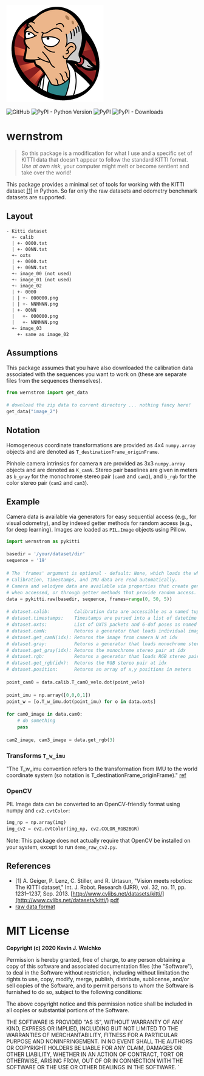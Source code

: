 ![KITTI](https://raw.githubusercontent.com/MomsFriendlyRobotCompany/wernstrom/master/pics/wernstrom.png)

![GitHub](https://img.shields.io/github/license/MomsFriendlyRobotCompany/wernstrom)
![PyPI - Python Version](https://img.shields.io/pypi/pyversions/wernstrom)
![PyPI](https://img.shields.io/pypi/v/wernstrom)
![PyPI - Downloads](https://img.shields.io/pypi/dm/wernstrom?color=aqua)

# wernstrom

> So this package is a modification for what I use and a specific set of KITTI
> data that doesn't appear to follow the standard KITTI format.
> *Use at own risk*, your computer might melt or become sentient and
> take over the world!

This package provides a minimal set of tools for working with the KITTI dataset [[1]](#references) in Python. So far only the raw datasets and odometry benchmark datasets are supported.

## Layout


```
- Kitti dataset
  +- calib
  | +- 0000.txt
  | +- 00NN.txt
  +- oxts
  | +- 0000.txt
  | +- 00NN.txt
  +- image_00 (not used)
  +- image_01 (not used)
  +- image_02
  | +- 0000
  | | +- 000000.png
  | | +- NNNNNN.png
  | +- 00NN
  |   +- 000000.png
  |   +- NNNNNN.png
  +- image_03
    +- same as image_02
```


## Assumptions

This package assumes that you have also downloaded the calibration data associated with the sequences you want to work on (these are separate files from the sequences themselves).

```python
from wernstrom import get_data

# download the zip data to current directory ... nothing fancy here!
get_data("image_2")
```

## Notation

Homogeneous coordinate transformations are provided as 4x4 `numpy.array` objects and are denoted as `T_destinationFrame_originFrame`.

Pinhole camera intrinsics for camera `N` are provided as 3x3 `numpy.array` objects and are denoted as `K_camN`. Stereo pair baselines are given in meters as `b_gray` for the monochrome stereo pair (`cam0` and `cam1`), and `b_rgb` for the color stereo pair (`cam2` and `cam3`).

## Example

Camera data is available via generators for easy sequential access (e.g., for visual odometry), and by indexed getter methods for random access (e.g., for deep learning). Images are loaded as `PIL.Image` objects using Pillow.

```python
import wernstrom as pykitti

basedir = '/your/dataset/dir'
sequence = '19'

# The 'frames' argument is optional - default: None, which loads the whole dataset.
# Calibration, timestamps, and IMU data are read automatically.
# Camera and velodyne data are available via properties that create generators
# when accessed, or through getter methods that provide random access.
data = pykitti.raw(basedir, sequence, frames=range(0, 50, 5))

# dataset.calib:         Calibration data are accessible as a named tuple
# dataset.timestamps:    Timestamps are parsed into a list of datetime objects
# dataset.oxts:          List of OXTS packets and 6-dof poses as named tuples
# dataset.camN:          Returns a generator that loads individual images from camera N
# dataset.get_camN(idx): Returns the image from camera N at idx
# dataset.gray:          Returns a generator that loads monochrome stereo pairs (cam0, cam1)
# dataset.get_gray(idx): Returns the monochrome stereo pair at idx
# dataset.rgb:           Returns a generator that loads RGB stereo pairs (cam2, cam3)
# dataset.get_rgb(idx):  Returns the RGB stereo pair at idx
# dataset.position:      Returns an array of x,y positions in meters

point_cam0 = data.calib.T_cam0_velo.dot(point_velo)

point_imu = np.array([0,0,0,1])
point_w = [o.T_w_imu.dot(point_imu) for o in data.oxts]

for cam0_image in data.cam0:
    # do something
    pass

cam2_image, cam3_image = data.get_rgb(3)
```

### Transforms `T_w_imu`

"The T_w_imu convention refers to the transformation from IMU to the world coordinate system (so notation is T_destinationFrame_originFrame)." [ref](https://aws.amazon.com/blogs/machine-learning/labeling-data-for-3d-object-tracking-and-sensor-fusion-in-amazon-sagemaker-ground-truth/)

### OpenCV

PIL Image data can be converted to an OpenCV-friendly format using numpy and `cv2.cvtColor`:

```python
img_np = np.array(img)
img_cv2 = cv2.cvtColor(img_np, cv2.COLOR_RGB2BGR)
```

Note: This package does not actually require that OpenCV be installed on your system, except to run `demo_raw_cv2.py`.

## References

- [1] A. Geiger, P. Lenz, C. Stiller, and R. Urtasun, "Vision meets robotics: The KITTI dataset," Int. J. Robot. Research (IJRR), vol. 32, no. 11, pp. 1231–1237, Sep. 2013. [http://www.cvlibs.net/datasets/kitti/](http://www.cvlibs.net/datasets/kitti/) [pdf](docs/Geiger2013IJRR.pdf)
- [raw data format](docs/raw_data_format.md)

# MIT License

**Copyright (c) 2020 Kevin J. Walchko**

Permission is hereby granted, free of charge, to any person obtaining a copy
of this software and associated documentation files (the "Software"), to deal
in the Software without restriction, including without limitation the rights
to use, copy, modify, merge, publish, distribute, sublicense, and/or sell
copies of the Software, and to permit persons to whom the Software is
furnished to do so, subject to the following conditions:

The above copyright notice and this permission notice shall be included in all
copies or substantial portions of the Software.

THE SOFTWARE IS PROVIDED "AS IS", WITHOUT WARRANTY OF ANY KIND, EXPRESS OR
IMPLIED, INCLUDING BUT NOT LIMITED TO THE WARRANTIES OF MERCHANTABILITY,
FITNESS FOR A PARTICULAR PURPOSE AND NONINFRINGEMENT. IN NO EVENT SHALL THE
AUTHORS OR COPYRIGHT HOLDERS BE LIABLE FOR ANY CLAIM, DAMAGES OR OTHER
LIABILITY, WHETHER IN AN ACTION OF CONTRACT, TORT OR OTHERWISE, ARISING FROM,
OUT OF OR IN CONNECTION WITH THE SOFTWARE OR THE USE OR OTHER DEALINGS IN THE
SOFTWARE.
`
